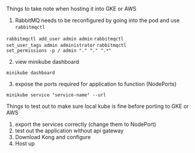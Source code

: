 Things to take note when hosting it into GKE or AWS

1. RabbitMQ needs to be reconfigured by going into the pod and use <code>rabbitmqctl</code>

<code>rabbitmqctl add_user admin admin</code>
<code>rabbitmqctl set_user_tags admin administrator</code>
<code>rabbitmqctl set_permissions -p / admin ".*" ".*" ".*"</code>


2. view minikube dashboard

<code>minikube dashboard</code>


3. expose the ports required for application to function (NodePorts)

<code>minikube service "service-name" --url</code>



Things to test out to make sure local kube is fine before porting to GKE or AWS

1. export the services correctly (change them to NodePort)
2. test out the application without api gateway
3. Download Kong and configure
4. Host up
